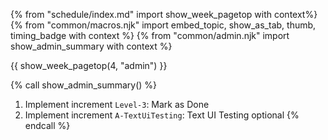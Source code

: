{% from "schedule/index.md" import show_week_pagetop with context%}
{% from "common/macros.njk" import embed_topic, show_as_tab, thumb, timing_badge with context %}
{% from "common/admin.njk" import show_admin_summary with context %}

{{ show_week_pagetop(4, "admin") }}

{% call show_admin_summary() %}
1. Implement increment `Level-3`: Mark as Done
1. Implement increment `A-TextUiTesting`: Text UI Testing <span class="badge badge-pill badge-secondary">optional</span>
{% endcall %}

<include src="dukeFragment.md" boilerplate var-displacement="../.." var-header="**`Level-3`: Mark as Done**" var-fragment="text.md#level3" />
<include src="dukeFragment.md" boilerplate var-displacement="../.." var-header="**`A-TextUiTesting`: Text UI Testing**" var-tag="optional" var-fragment="extensions.mbdf#A-TextUiTesting" />

